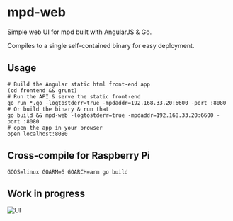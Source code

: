 # mpd-web

Simple web UI for mpd built with AngularJS & Go.

Compiles to a single self-contained binary for easy deployment.

## Usage

```
# Build the Angular static html front-end app
(cd frontend && grunt)
# Run the API & serve the static front-end
go run *.go -logtostderr=true -mpdaddr=192.168.33.20:6600 -port :8080
# Or build the binary & run that
go build && mpd-web -logtostderr=true -mpdaddr=192.168.33.20:6600 -port :8080
# open the app in your browser
open localhost:8080
```

## Cross-compile for Raspberry Pi

`GOOS=linux GOARM=6 GOARCH=arm go build`

## Work in progress

![UI](https://dl.dropboxusercontent.com/u/89410/ui.png)
